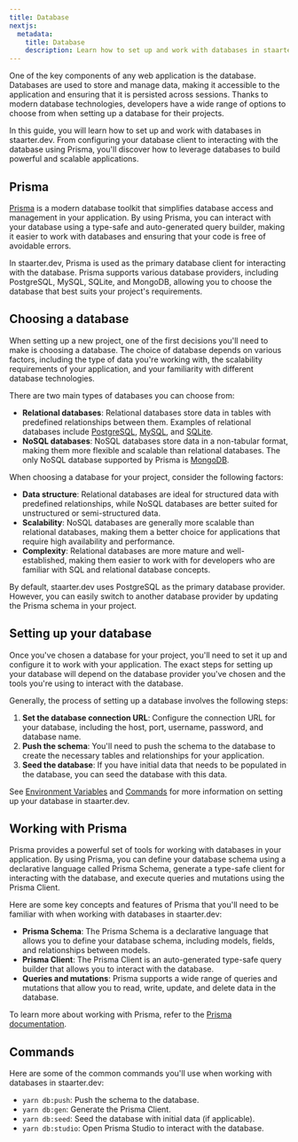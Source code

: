 ```yaml
---
title: Database
nextjs:
  metadata:
    title: Database
    description: Learn how to set up and work with databases in staarter.dev.
---
```


One of the key components of any web application is the database. Databases are used to store and manage data, making it accessible to the application and ensuring that it is persisted across sessions. Thanks to modern database technologies, developers have a wide range of options to choose from when setting up a database for their projects.

In this guide, you will learn how to set up and work with databases in staarter.dev. From configuring your database client to interacting with the database using Prisma, you'll discover how to leverage databases to build powerful and scalable applications.

## Prisma

[Prisma](https://www.prisma.io/) is a modern database toolkit that simplifies database access and management in your application. By using Prisma, you can interact with your database using a type-safe and auto-generated query builder, making it easier to work with databases and ensuring that your code is free of avoidable errors.

In staarter.dev, Prisma is used as the primary database client for interacting with the database. Prisma supports various database providers, including PostgreSQL, MySQL, SQLite, and MongoDB, allowing you to choose the database that best suits your project's requirements.

## Choosing a database

When setting up a new project, one of the first decisions you'll need to make is choosing a database. The choice of database depends on various factors, including the type of data you're working with, the scalability requirements of your application, and your familiarity with different database technologies.

There are two main types of databases you can choose from:

- **Relational databases**: Relational databases store data in tables with predefined relationships between them. Examples of relational databases include [PostgreSQL](https://www.postgresql.org/), [MySQL](https://www.mysql.com/), and [SQLite](https://www.sqlite.org/).
- **NoSQL databases**: NoSQL databases store data in a non-tabular format, making them more flexible and scalable than relational databases. The only NoSQL database supported by Prisma is [MongoDB](https://www.mongodb.com/).

When choosing a database for your project, consider the following factors:

- **Data structure**: Relational databases are ideal for structured data with predefined relationships, while NoSQL databases are better suited for unstructured or semi-structured data.
- **Scalability**: NoSQL databases are generally more scalable than relational databases, making them a better choice for applications that require high availability and performance.
- **Complexity**: Relational databases are more mature and well-established, making them easier to work with for developers who are familiar with SQL and relational database concepts.

By default, staarter.dev uses PostgreSQL as the primary database provider. However, you can easily switch to another database provider by updating the Prisma schema in your project.

## Setting up your database

Once you've chosen a database for your project, you'll need to set it up and configure it to work with your application. The exact steps for setting up your database will depend on the database provider you've chosen and the tools you're using to interact with the database.

Generally, the process of setting up a database involves the following steps:

1. **Set the database connection URL**: Configure the connection URL for your database, including the host, port, username, password, and database name.
2. **Push the schema**: You'll need to push the schema to the database to create the necessary tables and relationships for your application.
3. **Seed the database**: If you have initial data that needs to be populated in the database, you can seed the database with this data.

See [Environment Variables](/docs/setup/environment-variables) and [Commands](#commands) for more information on setting up your database in staarter.dev.

## Working with Prisma

Prisma provides a powerful set of tools for working with databases in your application. By using Prisma, you can define your database schema using a declarative language called Prisma Schema, generate a type-safe client for interacting with the database, and execute queries and mutations using the Prisma Client.

Here are some key concepts and features of Prisma that you'll need to be familiar with when working with databases in staarter.dev:

- **Prisma Schema**: The Prisma Schema is a declarative language that allows you to define your database schema, including models, fields, and relationships between models.
- **Prisma Client**: The Prisma Client is an auto-generated type-safe query builder that allows you to interact with the database.
- **Queries and mutations**: Prisma supports a wide range of queries and mutations that allow you to read, write, update, and delete data in the database.

To learn more about working with Prisma, refer to the [Prisma documentation](https://www.prisma.io/docs/).

## Commands

Here are some of the common commands you'll use when working with databases in staarter.dev:

- `yarn db:push`: Push the schema to the database.
- `yarn db:gen`: Generate the Prisma Client.
- `yarn db:seed`: Seed the database with initial data (if applicable).
- `yarn db:studio`: Open Prisma Studio to interact with the database.
